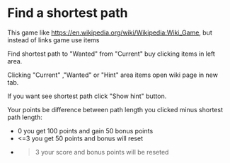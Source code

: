 # Find a shortest path
This game like https://en.wikipedia.org/wiki/Wikipedia:Wiki_Game, but instead of links game use items

Find shortest path to "Wanted" from "Current" buy clicking items in left area.

Clicking "Current" ,"Wanted" or "Hint" area items open wiki page in new tab.

If you want see shortest path click "Show hint" button.

Your points be difference between path length you clicked minus shortest path length:

* 0 you get 100 points and gain 50 bonus points
* <=3 you get 50 points and bonus will reset
* >3 your score and bonus points will be reseted